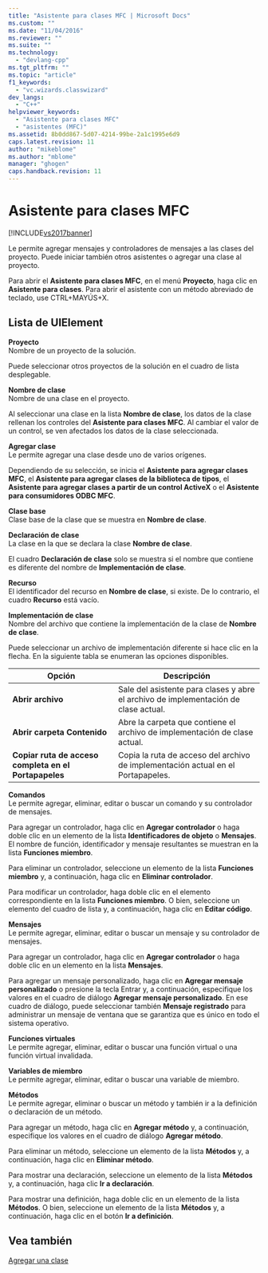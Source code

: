 ```yaml
---
title: "Asistente para clases MFC | Microsoft Docs"
ms.custom: ""
ms.date: "11/04/2016"
ms.reviewer: ""
ms.suite: ""
ms.technology: 
  - "devlang-cpp"
ms.tgt_pltfrm: ""
ms.topic: "article"
f1_keywords: 
  - "vc.wizards.classwizard"
dev_langs: 
  - "C++"
helpviewer_keywords: 
  - "Asistente para clases MFC"
  - "asistentes (MFC)"
ms.assetid: 8b0dd867-5d07-4214-99be-2a1c1995e6d9
caps.latest.revision: 11
author: "mikeblome"
ms.author: "mblome"
manager: "ghogen"
caps.handback.revision: 11
---
```

# Asistente para clases MFC
[!INCLUDE[vs2017banner](../../assembler/inline/includes/vs2017banner.md)]

Le permite agregar mensajes y controladores de mensajes a las clases del proyecto.  Puede iniciar también otros asistentes o agregar una clase al proyecto.  
  
 Para abrir el **Asistente para clases MFC**, en el menú **Proyecto**, haga clic en **Asistente para clases**.  Para abrir el asistente con un método abreviado de teclado, use CTRL\+MAYÚS\+X.  
  
## Lista de UIElement  
 **Proyecto**  
 Nombre de un proyecto de la solución.  
  
 Puede seleccionar otros proyectos de la solución en el cuadro de lista desplegable.  
  
 **Nombre de clase**  
 Nombre de una clase en el proyecto.  
  
 Al seleccionar una clase en la lista **Nombre de clase**, los datos de la clase rellenan los controles del **Asistente para clases MFC**.  Al cambiar el valor de un control, se ven afectados los datos de la clase seleccionada.  
  
 **Agregar clase**  
 Le permite agregar una clase desde uno de varios orígenes.  
  
 Dependiendo de su selección, se inicia el **Asistente para agregar clases MFC**, el **Asistente para agregar clases de la biblioteca de tipos**, el **Asistente para agregar clases a partir de un control ActiveX** o el **Asistente para consumidores ODBC MFC**.  
  
 **Clase base**  
 Clase base de la clase que se muestra en **Nombre de clase**.  
  
 **Declaración de clase**  
 La clase en la que se declara la clase **Nombre de clase**.  
  
 El cuadro **Declaración de clase** solo se muestra si el nombre que contiene es diferente del nombre de **Implementación de clase**.  
  
 **Recurso**  
 El identificador del recurso en **Nombre de clase**, si existe.  De lo contrario, el cuadro **Recurso** está vacío.  
  
 **Implementación de clase**  
 Nombre del archivo que contiene la implementación de la clase de **Nombre de clase**.  
  
 Puede seleccionar un archivo de implementación diferente si hace clic en la flecha.  En la siguiente tabla se enumeran las opciones disponibles.  
  
|Opción|Descripción|  
|------------|-----------------|  
|**Abrir archivo**|Sale del asistente para clases y abre el archivo de implementación de clase actual.|  
|**Abrir carpeta Contenido**|Abre la carpeta que contiene el archivo de implementación de clase actual.|  
|**Copiar ruta de acceso completa en el Portapapeles**|Copia la ruta de acceso del archivo de implementación actual en el Portapapeles.|  
  
 **Comandos**  
 Le permite agregar, eliminar, editar o buscar un comando y su controlador de mensajes.  
  
 Para agregar un controlador, haga clic en **Agregar controlador** o haga doble clic en un elemento de la lista **Identificadores de objeto** o **Mensajes**.  El nombre de función, identificador y mensaje resultantes se muestran en la lista **Funciones miembro**.  
  
 Para eliminar un controlador, seleccione un elemento de la lista **Funciones miembro** y, a continuación, haga clic en **Eliminar controlador**.  
  
 Para modificar un controlador, haga doble clic en el elemento correspondiente en la lista **Funciones miembro**.  O bien, seleccione un elemento del cuadro de lista y, a continuación, haga clic en **Editar código**.  
  
 **Mensajes**  
 Le permite agregar, eliminar, editar o buscar un mensaje y su controlador de mensajes.  
  
 Para agregar un controlador, haga clic en **Agregar controlador** o haga doble clic en un elemento en la lista **Mensajes**.  
  
 Para agregar un mensaje personalizado, haga clic en **Agregar mensaje personalizado** o presione la tecla Entrar y, a continuación, especifique los valores en el cuadro de diálogo **Agregar mensaje personalizado**.  En ese cuadro de diálogo, puede seleccionar también **Mensaje registrado** para administrar un mensaje de ventana que se garantiza que es único en todo el sistema operativo.  
  
 **Funciones virtuales**  
 Le permite agregar, eliminar, editar o buscar una función virtual o una función virtual invalidada.  
  
 **Variables de miembro**  
 Le permite agregar, eliminar, editar o buscar una variable de miembro.  
  
 **Métodos**  
 Le permite agregar, eliminar o buscar un método y también ir a la definición o declaración de un método.  
  
 Para agregar un método, haga clic en **Agregar método** y, a continuación, especifique los valores en el cuadro de diálogo **Agregar método**.  
  
 Para eliminar un método, seleccione un elemento de la lista **Métodos** y, a continuación, haga clic en **Eliminar método**.  
  
 Para mostrar una declaración, seleccione un elemento de la lista **Métodos** y, a continuación, haga clic **Ir a declaración**.  
  
 Para mostrar una definición, haga doble clic en un elemento de la lista **Métodos**.  O bien, seleccione un elemento de la lista **Métodos** y, a continuación, haga clic en el botón **Ir a definición**.  
  
## Vea también  
 [Agregar una clase](../../ide/adding-a-class-visual-cpp.md)